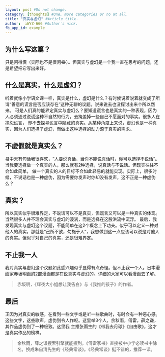 ```yaml
---
layout: post #Do not change.
category: [thoughts] #One, more categories or no at all.
title: "真实与虚幻" #Article title.
author:  iWYZ-666 #Author's nick.
fb_app_id: example
---
```


## 为什么写这篇？
只是闲得慌（实际也不是很闲😂）。但真实与虚幻是一个我一直在思考的问题，还是希望把它写出来好。

## 什么是真实，什么是虚幻？
听着就像小学语文课一样，真实是什么，虚幻是什么？有时候说着说着就变成了所谓“善意的谎言是否应该存在”这种无聊的议题。说来说去也没探讨出来个所以然来。
可是人们真的能界定真实与虚幻么？要知道谎言也是真实的一种表现，因为人必须通过说谎这种不自然的行为，去掩盖掉一些自己不愿面对的事实。很多人在抱怨谎言，
却不去探寻谎言中隐藏的真实。从某种角度上来说，虚幻也是一种真实，因为人们选择了虚幻，而做出这种选择的动力源于真实的需求。

## 不虚假就是真实么？
易中天有句话我很喜欢，“人要说真话，当你不能说真话时，你可以选择不说话”。当我要选择做一个真实的人，那么就有2种选择，说真话与不说话。但现实往往不会如此简单，
做一个真实的人的目标不会如此轻易的就能实现。实际上，很多时候，不说话也是一种虚伪，因为需要你发声时你却没有发声，这不正是一种虚伪么？

## 真实？
所以真实似乎很难界定，不说话可以不是真实，但谎言又可以是一种真实的体现。当然很多人并不理会真实与虚幻的漩涡，而是选择在这股洪流中沉浮。
最后，我发现真实与虚幻这个议题，不能简单在这2个概念上下功夫。似乎可以定义一种对他人的真实，那就是“己所不欲，勿施于人”，我想做到这一点应该可以说是对他人的真实。但似乎对自己的真实，还是很难界定。

## 不止我一人
我对真实与虚幻这个议题如此感兴趣似乎显得有点奇怪。但不止我一个人，日本漫画家赤坂明画的2部漫画都是在说真实与虚幻的。详细的大家可以看漫画去了解。
> 赤坂明，《辉夜大小姐想让我告白》与《我推的孩子》的作者。

## 最后
正因为对真实的敏感，在看到一些文字或是听一些歌曲时，有时会有一种恶心感。这些文字，这些歌声，虚伪到令人作呕。这里举3个人，余秋雨，傅雷，薛之谦，其作品虚伪到了一种极致。这里我
主推张雨生的《带我去月球》《自由歌》，这才是真实作品的榜样。
> 余秋雨，薛之谦搜索引擎就能搜到。《傅雷家书》直接被中小学必读书中除名，换成朱自清先生的《经典常谈》。《经典常谈》挺不错的，推荐一读。
